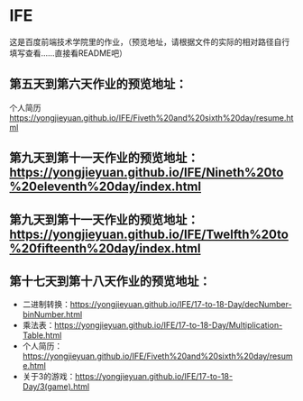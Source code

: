 # IFE
这是百度前端技术学院里的作业，（预览地址，请根据文件的实际的相对路径自行填写查看……直接看README吧）
## 第五天到第六天作业的预览地址：
个人简历<https://yongjieyuan.github.io/IFE/Fiveth%20and%20sixth%20day/resume.html>
## 第九天到第十一天作业的预览地址：<https://yongjieyuan.github.io/IFE/Nineth%20to%20eleventh%20day/index.html>
## 第九天到第十一天作业的预览地址：<https://yongjieyuan.github.io/IFE/Twelfth%20to%20fifteenth%20day/index.html>
## 第十七天到第十八天作业的预览地址：
- 二进制转换：<https://yongjieyuan.github.io/IFE/17-to-18-Day/decNumber-binNumber.html>
- 乘法表：<https://yongjieyuan.github.io/IFE/17-to-18-Day/Multiplication-Table.html>
- 个人简历：<https://yongjieyuan.github.io/IFE/Fiveth%20and%20sixth%20day/resume.html>
- 关于3的游戏：<https://yongjieyuan.github.io/IFE/17-to-18-Day/3(game).html>
